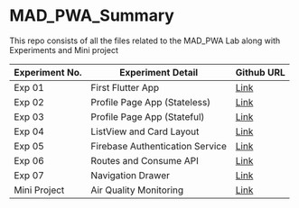 # MAD_PWA_Summary

This repo consists of all the files related to the MAD_PWA Lab along with Experiments and Mini project

| Experiment No. | Experiment Detail               | Github URL                                            |
| -------------- | ------------------------------- | ----------------------------------------------------- |
| Exp 01         | First Flutter App               | [Link](https://github.com/dnyaneshwar2408/Mad_Exp1)      |
| Exp 02         | Profile Page App (Stateless)    | [Link](https://github.com/dnyaneshwar2408/Mad_Exp2)      |
| Exp 03         | Profile Page App (Stateful)     | [Link](https://github.com/DishantWakalkar/Mad_Exp3)      |
| Exp 04         | ListView and Card Layout        | [Link](https://github.com/0-shubham-0/mad_exp04)      |
| Exp 05         | Firebase Authentication Service | [Link](https://github.com/aniketparate/mad_pwa_exp05) |
| Exp 06         | Routes and Consume API          | [Link](https://github.com/0-shubham-0/mad_exp06)      |
| Exp 07         | Navigation Drawer               | [Link](https://github.com/0-shubham-0/mad_exp07)      |
| Mini Project   | Air Quality Monitoring          | [Link](https://github.com/aniketparate/aq_iot)                                                    |
